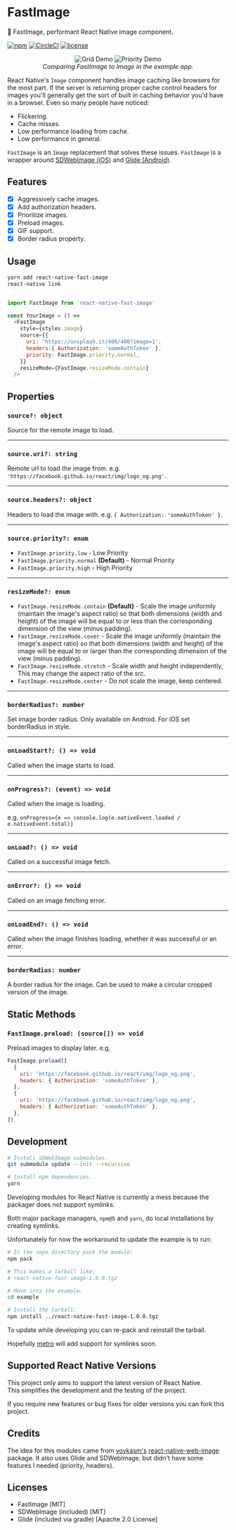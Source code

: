 # FastImage

🚩 FastImage, performant React Native image component.

[![npm](https://img.shields.io/npm/v/react-native-fast-image.svg?style=flat-square)](https://www.npmjs.com/package/react-native-fast-image)
[![CircleCI](https://img.shields.io/circleci/project/github/DylanVann/react-native-fast-image.svg?style=flat-square)](https://circleci.com/gh/DylanVann/react-native-fast-image)
[![license](https://img.shields.io/github/license/DylanVann/react-native-fast-image.svg?style=flat-square)](https://github.com/DylanVann/react-native-fast-image/blob/master/LICENSE)

<p align="center" >
  <img src="http://i.imgur.com/OkYqmCP.gif" title="Grid Demo" float=left>
  <img src="http://i.imgur.com/q1rNLxw.gif" title="Priority Demo" float=left>
  <br>
  <em>Comparing FastImage to Image in the example app.</em>
</p>

React Native's `Image` component handles image caching like browsers
for the most part.
If the server is returning proper cache control
headers for images you'll generally get the sort of built in
caching behavior you'd have in a browser.
Even so many people have noticed:

- Flickering.
- Cache misses.
- Low performance loading from cache.
- Low performance in general.

`FastImage` is an `Image` replacement that solves these issues.
`FastImage` is a wrapper around
[SDWebImage (iOS)](https://github.com/rs/SDWebImage)
and
[Glide (Android)](https://github.com/bumptech/glide).

## Features

- [x] Aggressively cache images.
- [x] Add authorization headers.
- [x] Prioritize images.
- [x] Preload images.
- [x] GIF support.
- [x] Border radius property.

## Usage

```bash
yarn add react-native-fast-image
react-native link
```

```js

import FastImage from 'react-native-fast-image'

const YourImage = () =>
  <FastImage
    style={styles.image}
    source={{
      uri: 'https://unsplash.it/400/400?image=1',
      headers:{ Authorization: 'someAuthToken' },
      priority: FastImage.priority.normal,
    }}
    resizeMode={FastImage.resizeMode.contain}
  />
```

## Properties

### `source?: object`

Source for the remote image to load.

---

### `source.uri?: string`

Remote url to load the image from. e.g. `'https://facebook.github.io/react/img/logo_og.png'`.

---

### `source.headers?: object`

Headers to load the image with. e.g. `{ Authorization: 'someAuthToken' }`.

---

### `source.priority?: enum`

- `FastImage.priority.low` - Low Priority
- `FastImage.priority.normal` **(Default)** - Normal Priority
- `FastImage.priority.high` - High Priority

---

### `resizeMode?: enum`

- `FastImage.resizeMode.contain` **(Default)** - Scale the image uniformly (maintain the image's aspect ratio) so that both dimensions (width and height) of the image will be equal to or less than the corresponding dimension of the view (minus padding).
- `FastImage.resizeMode.cover` - Scale the image uniformly (maintain the image's aspect ratio) so that both dimensions (width and height) of the image will be equal to or larger than the corresponding dimension of the view (minus padding).
- `FastImage.resizeMode.stretch` - Scale width and height independently, This may change the aspect ratio of the src.
- `FastImage.resizeMode.center` - Do not scale the image, keep centered.

---

### `borderRadius?: number`

Set image border radius. Only available on Android. For iOS set borderRadius in style.

---

### `onLoadStart?: () => void`

Called when the image starts to load.

---

### `onProgress?: (event) => void`

Called when the image is loading.

e.g. `onProgress={e => console.log(e.nativeEvent.loaded / e.nativeEvent.total)}`

---

### `onLoad?: () => void`

Called on a successful image fetch.

---

### `onError?: () => void`

Called on an image fetching error.

---

### `onLoadEnd?: () => void`

Called when the image finishes loading, whether it was successful or an error.

---

### `borderRadius: number`

A border radius for the image.
Can be used to make a circular cropped version of the image.

## Static Methods

### `FastImage.preload: (source[]) => void`

Preload images to display later. e.g.

```js
FastImage.preload([
  {
    uri: 'https://facebook.github.io/react/img/logo_og.png',
    headers: { Authorization: 'someAuthToken' },
  },
  {
    uri: 'https://facebook.github.io/react/img/logo_og.png',
    headers: { Authorization: 'someAuthToken' },
  },
])
```

## Development

```bash
# Install SDWebImage submodules.
git submodule update --init --recursive

# Install npm dependencies.
yarn
```

Developing modules for React Native is currently a mess because the packager does not support symlinks.

Both major package managers, `npm@5` and `yarn`, do local installations by creating symlinks.

Unfortunately for now the workaround to update the example is to run:

```bash
# In the repo directory pack the module:
npm pack

# This makes a tarball like:
# react-native-fast-image-1.0.0.tgz

# Move into the example:
cd example

# Install the tarball:
npm install ../react-native-fast-image-1.0.0.tgz
```

To update while developing you can re-pack and reinstall the tarball. 

Hopefully [metro](https://github.com/facebook/metro) will add support for symlinks soon.

## Supported React Native Versions

This project only aims to support the latest version of React Native.\
This simplifies the development and the testing of the project.

If you require new features or bug fixes for older versions you can fork this project.

## Credits

The idea for this modules came from
[vovkasm's](https://github.com/vovkasm)
[react-native-web-image](https://github.com/vovkasm/react-native-web-image)
package.
It also uses Glide and SDWebImage, but didn't have some features I needed (priority, headers).

## Licenses

* FastImage [MIT]
* SDWebImage (included) [MIT]
* Glide (included via gradle) [Apache 2.0 License]
